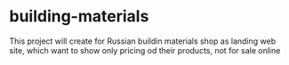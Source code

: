 # building-materials
This project will create for Russian buildin materials shop as landing web site, which want to show only pricing od their products, not for sale online
